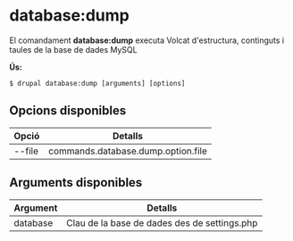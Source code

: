 # database:dump
El comandament **database:dump** executa Volcat d'estructura, continguts i taules de la base de dades MySQL

**Ús:**
```
$ drupal database:dump [arguments] [options] 
```

## Opcions disponibles
Opció | Detalls
-------|-------------
--file | commands.database.dump.option.file

## Arguments disponibles
Argument | Detalls
---------|-------------
database | Clau de la base de dades des de settings.php
